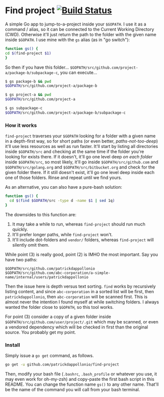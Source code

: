 # Find project [![Build Status](https://travis-ci.org/patrickdappollonio/find-project.svg?branch=master)](https://travis-ci.org/patrickdappollonio/find-project)

A simple Go app to jump-to-a-project inside your `$GOPATH`. I use it as a command / alias, so it can be connected to the Current Working Directory (CWD). Otherwise it'll just return the path to the folder with the given name inside `$GOPATH`. I use mine with the `gs` alias (as in "go switch"):

```bash
function gs() {
cd $(find-project $1)
}
```

So then if you have this folder... `$GOPATH/src/github.com/project-a/package-b/subpackage-c`, you can execute...

```bash
$ gs package-b && pwd
$GOPATH/src/github.com/project-a/package-b

$ gs project-a && pwd
$GOPATH/src/github.com/project-a

$ gs subpackage-c
$GOPATH/src/github.com/project-a/package-b/subpackage-c
```

### How it works

`find-project` traverses your `$GOPATH` looking for a folder with a given name in a depth-first way, so for short paths (or even better, _paths-not-too-deep_) it'll use less resources as well as run faster. It'll start by listing all directories inside `$GOPATH/src` and checking at the same time if the folder you're looking for exists there. If it doesn't, it'll go one level deep *on each folder* inside `$GOPATH/src`, so most likely, it'll go inside `$GOPATH/src/github.com` and `$GOPATH/src/golang.org` and `$GOPATH/src/bitbucket.org` and check for the given folder there. If it still doesn't exist, it'll go one level deep inside each one of those folders. Rinse and repeat until we find yours.

As an alternative, you can also have a pure-bash solution:

```bash
function gs() {
  cd $(find $GOPATH/src -type d -name $1 | sed 1q)
}
```

The downsides to this function are:

1. It may take a while to run, whereas `find-project` should run much quickly.
2. It'll prefer longer paths, while `find-project` won't.
3. It'll include dot-folders and `vendor/` folders, whereas `find-project` will silently omit them.

While point (3) is really good, point (2) is IMHO the most important. Say you have two paths:

```
$GOPATH/src/github.com/patrickdappollonio
$GOPATH/src/github.com/abc-corporation/a-simple-name/internal/users/patrickdappollonio
```
Then the issue here is depth versus text sorting. `find` works by recursively listing content, and since `abc-corporation` in a sorted list will be first, then `patrickdappollonio`, then `abc-corporation` will be scanned first. This is almost never the intention I found myself at while switching folders. I always wanted the folder close to `$GOPATH`, so this tool works.

For point (3) consider a copy of a given folder inside `$GOPATH/src/github.com/user/project/.git` which may be scanned, or even a vendored dependency which will be checked in first than the original source. You probably get my point.

### Install

Simply issue a `go get` command, as follows.

```bash
go get -u github.com/patrickdappollonio/find-project
```

Then, modify your bash file (`.bashrc`, `.bash_profile` or whatever you use, it may even work for oh-my-zsh) and copy-paste the first bash script in this README. You can change the function name `gs()` to any other name. That'll be the name of the command you will call from your bash terminal.
